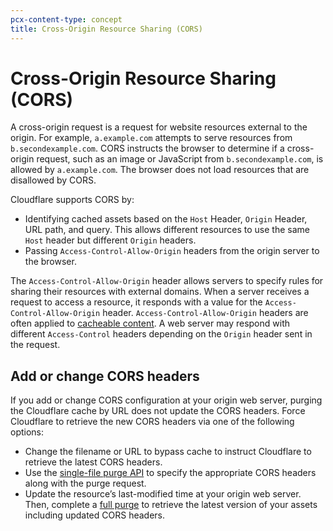 ```yaml
---
pcx-content-type: concept
title: Cross-Origin Resource Sharing (CORS)
---
```


# Cross-Origin Resource Sharing (CORS)

A cross-origin request is a request for website resources external to the origin. For example, `a.example.com` attempts to serve resources from `b.secondexample.com`. CORS instructs the browser to determine if a cross-origin request, such as an image or JavaScript from `b.secondexample.com`, is allowed by `a.example.com`. The browser does not load resources that are disallowed by CORS.

Cloudflare supports CORS by:

- Identifying cached assets based on the `Host` Header, `Origin` Header, URL path, and query. This allows different resources to use the same `Host` header but different `Origin` headers.
- Passing `Access-Control-Allow-Origin` headers from the origin server to the browser.

The `Access-Control-Allow-Origin` header allows servers to specify rules for sharing their resources with external domains. When a server receives a request to access a resource, it responds with a value for the `Access-Control-Allow-Origin` header. `Access-Control-Allow-Origin` headers are often applied to [cacheable content](/cache/about/default-cache-behavior/). A web server may respond with different `Access-Control` headers depending on the `Origin` header sent in the request.

## Add or change CORS headers

If you add or change CORS configuration at your origin web server, purging the Cloudflare cache by URL does not update the CORS headers. Force Cloudflare to retrieve the new CORS headers via one of the following options:

- Change the filename or URL to bypass cache to instruct Cloudflare to retrieve the latest CORS headers.
- Use the [single-file purge API](https://api.cloudflare.com/#zone-purge-files-by-url) to specify the appropriate CORS headers along with the purge request.
- Update the resource’s last-modified time at your origin web server. Then, complete a [full purge](/cache/how-to/purge-cache/#purge-everything) to retrieve the latest version of your assets including updated CORS headers.
